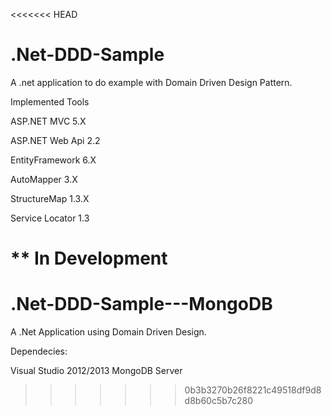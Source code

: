 <<<<<<< HEAD
# .Net-DDD-Sample

A .net application to do example with Domain Driven Design Pattern.

Implemented Tools		    

ASP.NET MVC 5.X

ASP.NET Web Api 2.2

EntityFramework 6.X

AutoMapper 3.X

StructureMap 1.3.X

Service Locator 1.3

** In Development
=======
# .Net-DDD-Sample---MongoDB
A .Net Application using Domain Driven Design. 

Dependecies: 

Visual Studio 2012/2013
MongoDB Server
 
>>>>>>> 0b3b3270b26f8221c49518df9d8d8b60c5b7c280

